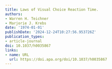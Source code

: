 ```yaml
---
title: Laws of Visual Choice Reaction Time.
authors:
- Warren H. Teichner
- Marjorie J. Krebs
date: '1974-01-01'
publishDate: '2024-12-24T10:27:56.953726Z'
publication_types:
- article-journal
doi: 10.1037/h0035867
links:
- name: URL
  url: https://doi.apa.org/doi/10.1037/h0035867
---
```

